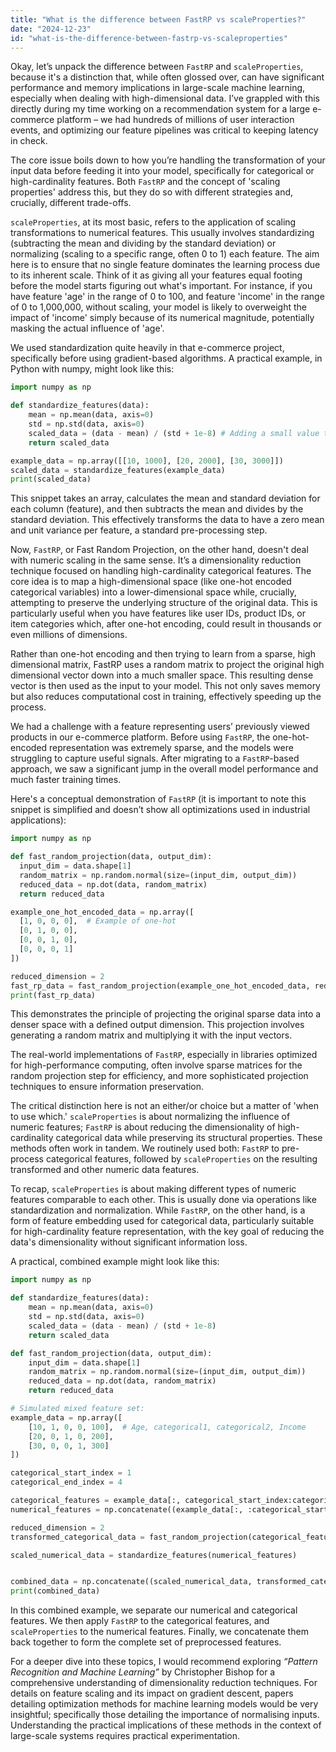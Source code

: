 ```yaml
---
title: "What is the difference between FastRP vs scaleProperties?"
date: "2024-12-23"
id: "what-is-the-difference-between-fastrp-vs-scaleproperties"
---
```


Okay, let’s unpack the difference between `FastRP` and `scaleProperties`, because it's a distinction that, while often glossed over, can have significant performance and memory implications in large-scale machine learning, especially when dealing with high-dimensional data. I’ve grappled with this directly during my time working on a recommendation system for a large e-commerce platform – we had hundreds of millions of user interaction events, and optimizing our feature pipelines was critical to keeping latency in check.

The core issue boils down to how you’re handling the transformation of your input data before feeding it into your model, specifically for categorical or high-cardinality features. Both `FastRP` and the concept of 'scaling properties' address this, but they do so with different strategies and, crucially, different trade-offs.

`scaleProperties`, at its most basic, refers to the application of scaling transformations to numerical features. This usually involves standardizing (subtracting the mean and dividing by the standard deviation) or normalizing (scaling to a specific range, often 0 to 1) each feature. The aim here is to ensure that no single feature dominates the learning process due to its inherent scale. Think of it as giving all your features equal footing before the model starts figuring out what's important. For instance, if you have feature 'age' in the range of 0 to 100, and feature 'income' in the range of 0 to 1,000,000, without scaling, your model is likely to overweight the impact of 'income' simply because of its numerical magnitude, potentially masking the actual influence of 'age'.

We used standardization quite heavily in that e-commerce project, specifically before using gradient-based algorithms. A practical example, in Python with numpy, might look like this:

```python
import numpy as np

def standardize_features(data):
    mean = np.mean(data, axis=0)
    std = np.std(data, axis=0)
    scaled_data = (data - mean) / (std + 1e-8) # Adding a small value to avoid division by zero
    return scaled_data

example_data = np.array([[10, 1000], [20, 2000], [30, 3000]])
scaled_data = standardize_features(example_data)
print(scaled_data)
```

This snippet takes an array, calculates the mean and standard deviation for each column (feature), and then subtracts the mean and divides by the standard deviation. This effectively transforms the data to have a zero mean and unit variance per feature, a standard pre-processing step.

Now, `FastRP`, or Fast Random Projection, on the other hand, doesn't deal with numeric scaling in the same sense. It’s a dimensionality reduction technique focused on handling high-cardinality categorical features. The core idea is to map a high-dimensional space (like one-hot encoded categorical variables) into a lower-dimensional space while, crucially, attempting to preserve the underlying structure of the original data. This is particularly useful when you have features like user IDs, product IDs, or item categories which, after one-hot encoding, could result in thousands or even millions of dimensions.

Rather than one-hot encoding and then trying to learn from a sparse, high dimensional matrix, FastRP uses a random matrix to project the original high dimensional vector down into a much smaller space. This resulting dense vector is then used as the input to your model. This not only saves memory but also reduces computational cost in training, effectively speeding up the process.

We had a challenge with a feature representing users’ previously viewed products in our e-commerce platform. Before using `FastRP`, the one-hot-encoded representation was extremely sparse, and the models were struggling to capture useful signals. After migrating to a `FastRP`-based approach, we saw a significant jump in the overall model performance and much faster training times.

Here's a conceptual demonstration of `FastRP` (it is important to note this snippet is simplified and doesn’t show all optimizations used in industrial applications):

```python
import numpy as np

def fast_random_projection(data, output_dim):
  input_dim = data.shape[1]
  random_matrix = np.random.normal(size=(input_dim, output_dim))
  reduced_data = np.dot(data, random_matrix)
  return reduced_data

example_one_hot_encoded_data = np.array([
  [1, 0, 0, 0],  # Example of one-hot
  [0, 1, 0, 0],
  [0, 0, 1, 0],
  [0, 0, 0, 1]
])

reduced_dimension = 2
fast_rp_data = fast_random_projection(example_one_hot_encoded_data, reduced_dimension)
print(fast_rp_data)
```

This demonstrates the principle of projecting the original sparse data into a denser space with a defined output dimension. This projection involves generating a random matrix and multiplying it with the input vectors.

The real-world implementations of `FastRP`, especially in libraries optimized for high-performance computing, often involve sparse matrices for the random projection step for efficiency, and more sophisticated projection techniques to ensure information preservation.

The critical distinction here is not an either/or choice but a matter of 'when to use which.' `scaleProperties` is about normalizing the influence of numeric features; `FastRP` is about reducing the dimensionality of high-cardinality categorical data while preserving its structural properties. These methods often work in tandem. We routinely used both: `FastRP` to pre-process categorical features, followed by `scaleProperties` on the resulting transformed and other numeric data features.

To recap, `scaleProperties` is about making different types of numeric features comparable to each other. This is usually done via operations like standardization and normalization. While `FastRP`, on the other hand, is a form of feature embedding used for categorical data, particularly suitable for high-cardinality feature representation, with the key goal of reducing the data's dimensionality without significant information loss.

A practical, combined example might look like this:

```python
import numpy as np

def standardize_features(data):
    mean = np.mean(data, axis=0)
    std = np.std(data, axis=0)
    scaled_data = (data - mean) / (std + 1e-8)
    return scaled_data

def fast_random_projection(data, output_dim):
    input_dim = data.shape[1]
    random_matrix = np.random.normal(size=(input_dim, output_dim))
    reduced_data = np.dot(data, random_matrix)
    return reduced_data

# Simulated mixed feature set:
example_data = np.array([
    [10, 1, 0, 0, 100],  # Age, categorical1, categorical2, Income
    [20, 0, 1, 0, 200],
    [30, 0, 0, 1, 300]
])

categorical_start_index = 1
categorical_end_index = 4

categorical_features = example_data[:, categorical_start_index:categorical_end_index]
numerical_features = np.concatenate((example_data[:, :categorical_start_index], example_data[:,categorical_end_index:]), axis=1)

reduced_dimension = 2
transformed_categorical_data = fast_random_projection(categorical_features, reduced_dimension)

scaled_numerical_data = standardize_features(numerical_features)


combined_data = np.concatenate((scaled_numerical_data, transformed_categorical_data), axis=1)
print(combined_data)
```

In this combined example, we separate our numerical and categorical features. We then apply `FastRP` to the categorical features, and `scaleProperties` to the numerical features. Finally, we concatenate them back together to form the complete set of preprocessed features.

For a deeper dive into these topics, I would recommend exploring *“Pattern Recognition and Machine Learning”* by Christopher Bishop for a comprehensive understanding of dimensionality reduction techniques. For details on feature scaling and its impact on gradient descent, papers detailing optimization methods for machine learning models would be very insightful; specifically those detailing the importance of normalising inputs. Understanding the practical implications of these methods in the context of large-scale systems requires practical experimentation.
